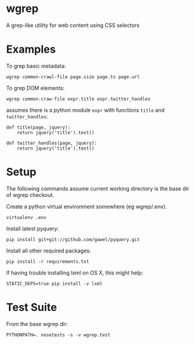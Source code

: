 wgrep
=====

A grep-like utility for web content using CSS selectors

# Examples

To grep basic metadata:

    wgrep common-crawl-file page.size page.ts page.url

To grep DOM elements:

    wgrep common-craw-file expr.title expr.twitter_handles

assumes there is a python module `expr` with functions `title` and
`twitter_handles`:

    def title(page, jquery):
        return jquery('title').text()

    def twitter_handles(page, jquery):
        return jquery('title').text()

# Setup

The following commands assume current working directory is the base
dir of wgrep checkout.

Create a python virtual environment somewhere (eg wgrep/.env).

    virtualenv .env

Install latest pyquery:

    pip install git+git://github.com/gawel/pyquery.git

Install all other required packages:

    pip install -r requirements.txt

If having trouble installing lxml on OS X, this might help:

    STATIC_DEPS=true pip install -v lxml

# Test Suite

From the base wgrep dir:

    PYTHONPATH=. nosetests -s -v wgrep.test
